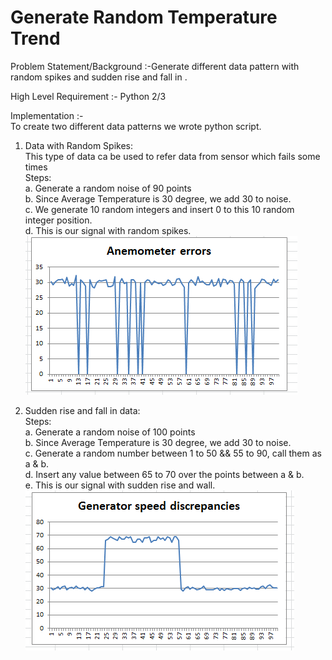 # Generate Random Temperature Trend
Problem Statement/Background :-Generate different data pattern with random spikes and sudden rise and fall in .  

High Level Requirement :- Python 2/3    

Implementation :-    
To create two different data patterns we wrote python script.  

  1. Data with Random Spikes:  
      This type of data ca be used to refer data from sensor which fails some times  
      Steps:  
        a. Generate a random noise of 90 points  
        b. Since Average Temperature is 30 degree, we add 30 to noise.  
        c. We generate 10 random integers and insert 0 to this 10 random integer position.  
        d. This is our signal with random spikes.  
      <img src='/Images/Anemometer_Errors.png'>    

  2. Sudden rise and fall in data:  
      Steps:  
        a. Generate a random noise of 100 points  
        b. Since Average Temperature is 30 degree, we add 30 to noise.  
        c. Generate a random number between 1 to 50 && 55 to 90, call them as a & b.  
        d. Insert any value between 65 to 70 over the points between a & b.  
        e. This is our signal with sudden rise and wall.    
      <img src='/Images/Generator_speed_discrepancy.png'>    
